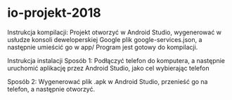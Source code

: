 # io-projekt-2018

Instrukcja kompilacji:
Projekt otworzyć w Android Studio, wygenerować w usłudze konsoli deweloperskiej Google plik google-services.json, a następnie umieścić go w app/
Program jest gotowy do kompilacji.

Instrukcja instalacji
Sposób 1:
Podłączyć telefon do komputera, a następnie uruchomić aplikację przez Android Studio, jako cel wybierając telefon

Sposób 2:
Wygenerować plik .apk w Android Studio, przenieść go na telefon, a następnie otworzyć.
